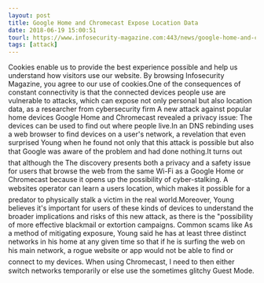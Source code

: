 ```yaml
---
layout: post
title: Google Home and Chromecast Expose Location Data
date: 2018-06-19 15:00:51
tourl: https://www.infosecurity-magazine.com:443/news/google-home-and-chromecast-cast/
tags: [attack]
---
```

Cookies enable us to provide the best experience possible and help us understand how visitors use our website. By browsing Infosecurity Magazine, you agree to our use of cookies.One of the consequences of constant connectivity is that the connected devices people use are vulnerable to attacks, which can expose not only personal but also location data, as a researcher from cybersecurity firm A new attack against popular home devices Google Home and Chromecast revealed a privacy issue: The devices can be used to find out where people live.In an DNS rebinding uses a web browser to find devices on a user's network, a revelation that even surprised Young when he found not only that this attack is possible but also that Google was aware of the problem and had done nothing.It turns out that although the The discovery presents both a privacy and a safety issue for users that browse the web from the same Wi-Fi as a Google Home or Chromecast because it opens up the possibility of cyber-stalking. A websites operator can learn a users location, which makes it possible for a predator to physically stalk a victim in the real world.Moreover, Young believes it's important for users of these kinds of devices to understand the broader implications and risks of this new attack, as there is the "possibility of more effective blackmail or extortion campaigns. Common scams like As a method of mitigating exposure, Young said he has at least three distinct networks in his home at any given time so that if he is surfing the web on his main network, a rogue website or app would not be able to find or connect to my devices. When using Chromecast, I need to then either switch networks temporarily or else use the sometimes glitchy Guest Mode.